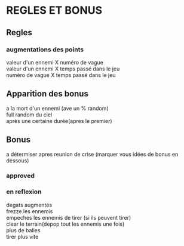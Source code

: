 # REGLES ET BONUS

## Regles

### augmentations des points

valeur d'un ennemi X numéro de vague \
valeur d'un ennemi X temps passé dans le jeu \
numéro de vague X temps passé dans le jeu

## Apparition des bonus

a la mort d'un ennemi (ave un % random) \
full random du ciel \
après une certaine durée(apres le premier)

## Bonus

a détermiser apres reunion de crise (marquer vous idées de bonus en dessous)

### approved

### en reflexion

degats augmentés \
frezze les ennemis \
empeches les ennemis de tirer (si ils peuvent tirer) \
clear le terrain(depop tout les ennemis une fois) \
plus de balles \
tirer plus vite
